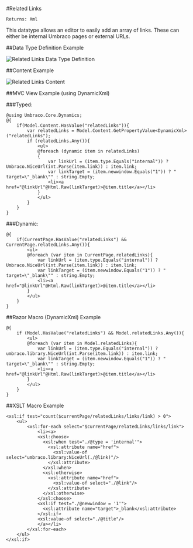 #Related Links

`Returns: Xml`

This datatype allows an editor to easily add an array of links. These can either be internal Umbraco pages or external URLs.

##Data Type Definition Example

![Related Links Data Type Definition](images/Related-Links-DataType.jpg)

##Content Example 

![Related Links Content](images/Related-Links-Content.jpg)

##MVC View Example (using DynamicXml)

###Typed:

	@using Umbraco.Core.Dynamics;
	@{
	    if(Model.Content.HasValue("relatedLinks")){
	        var relatedLinks = Model.Content.GetPropertyValue<DynamicXml>("relatedLinks");
	        if (relatedLinks.Any()){
	            <ul>
	            @foreach (dynamic item in relatedLinks)
	            {                   
	                var linkUrl = (item.type.Equals("internal")) ? Umbraco.NiceUrl(int.Parse(item.link)) : item.link;                                     
	                var linkTarget = (item.newwindow.Equals("1")) ? " target=\"_blank\"" : string.Empty;
	                <li><a href="@linkUrl"@Html.Raw(linkTarget)>@item.title</a></li>                    
	            }  
	            </ul>             
	        }
	    }   
	}

###Dynamic: 

	@{
		if(CurrentPage.HasValue("relatedLinks") && CurrentPage.relatedLinks.Any()){
        	<ul>
            @foreach (var item in CurrentPage.relatedLinks){
            	var linkUrl = (item.type.Equals("internal")) ? Umbraco.NiceUrl(int.Parse(item.link)) : item.link;                                     
                var linkTarget = (item.newwindow.Equals("1")) ? " target=\"_blank\"" : string.Empty;
                <li><a href="@linkUrl"@Html.Raw(linkTarget)>@item.title</a></li>    
            }   
            </ul>            
        }   
	}   

##Razor Macro (DynamicXml) Example

	@{
	    if (Model.HasValue("relatedLinks") && Model.relatedLinks.Any()){
	        <ul>
	        @foreach (var item in Model.relatedLinks){
	            var linkUrl = (item.type.Equals("internal")) ? umbraco.library.NiceUrl(int.Parse(item.link)) : item.link;                                     
	            var linkTarget = (item.newwindow.Equals("1")) ? " target=\"_blank\"" : string.Empty;
	            <li><a href="@linkUrl"@Html.Raw(linkTarget)>@item.title</a></li>
	        }
	        </ul>       
		}    
	}


##XSLT Macro Example

	<xsl:if test="count($currentPage/relatedLinks/links/link) > 0">
	    <ul>
	        <xsl:for-each select="$currentPage/relatedLinks/links/link">
	            <li><a>
	            <xsl:choose>
	              <xsl:when test="./@type = 'internal'">
	                <xsl:attribute name="href">
	                  <xsl:value-of select="umbraco.library:NiceUrl(./@link)"/>
	                </xsl:attribute>
	              </xsl:when>
	              <xsl:otherwise>
	                <xsl:attribute name="href">
	                  <xsl:value-of select="./@link"/>
	                </xsl:attribute>
	              </xsl:otherwise>
	            </xsl:choose>
	            <xsl:if test="./@newwindow = '1'">
	              <xsl:attribute name="target">_blank</xsl:attribute>
	            </xsl:if>
	            <xsl:value-of select="./@title"/>
	            </a></li>
	        </xsl:for-each>
	    </ul>
	</xsl:if>